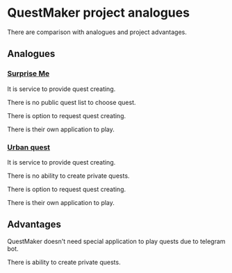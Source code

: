 # QuestMaker project analogues
There are comparison with analogues and project advantages.

## Analogues
### [Surprise Me](https://surprizeme.ru/event)
It is service to provide quest creating.

There is no public quest list to choose quest.

There is option to request quest creating.

There is their own application to play.

### [Urban quest](https://www.quest.team/)
It is service to provide quest creating.

There is no ability to create private quests.

There is option to request quest creating.

There is their own application to play.

## Advantages
QuestMaker doesn't need special application to play quests due to telegram bot.

There is ability to create private quests.
